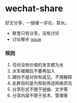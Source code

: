 # wechat-share

好文分享，一链接一评论，禁水。

- 群里只有分享，没有讨论
- 讨论移步 [issue](https://github.com/barretlee/wechat-share/issues)

### 规则

1. 任何没有价值的发言都为水
2. 水军被踢后不要再加入
3. 踢你不是对你有成见，不用解释
4. 此群目的是为帮助筛选网络资讯
5. 分享形式不限于链接、文字等
6. 分享内容不限于技术、管理等

